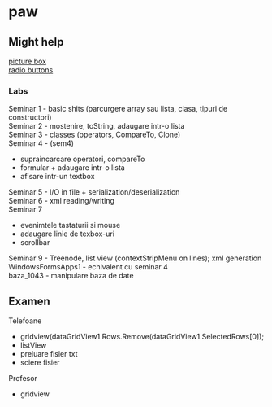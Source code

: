 # paw

## Might help
[picture box](https://www.c-sharpcorner.com/UploadFile/mirfan00/uploaddisplay-image-in-picture-box-using-C-Sharp/)  
[radio buttons](http://csharp.net-informations.com/gui/cs-radiobutton.htm)

### Labs 
Seminar 1 - basic shits (parcurgere array sau lista, clasa, tipuri de constructori)  
Seminar 2 - mostenire, toString, adaugare intr-o lista  
Seminar 3 -  classes (operators, CompareTo, Clone)  
Seminar 4 - (sem4)  
- supraincarcare operatori, compareTo
- formular + adaugare intr-o lista 
- afisare intr-un textbox   


Seminar 5 - I/O in file + serialization/deserialization  
Seminar 6 - xml reading/writing  
Seminar 7 
- evenimtele tastaturii si mouse
- adaugare linie de texbox-uri
- scrollbar  


Seminar 9 - Treenode, list view (contextStripMenu on lines); xml generation  
WindowsFormsApps1 - echivalent cu seminar 4  
baza_1043 - manipulare baza de date  



## Examen
Telefoane  
- gridview(dataGridView1.Rows.Remove(dataGridView1.SelectedRows[0]);  
- listView  
- preluare fisier txt  
- sciere fisier  

Profesor  
- gridview  
